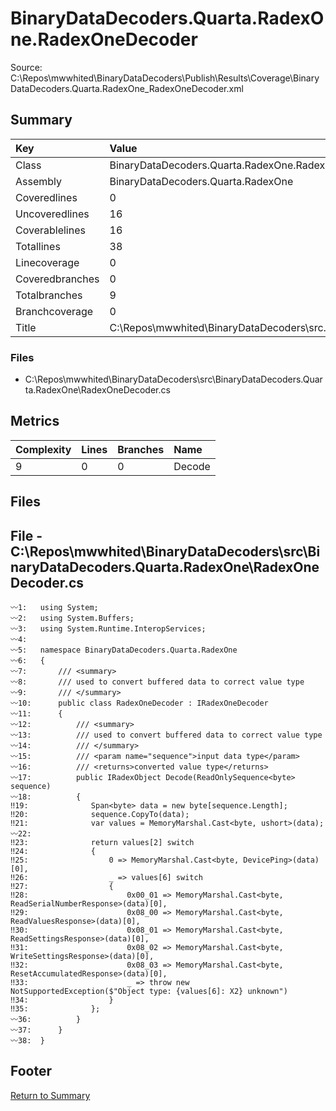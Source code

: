 ﻿
# BinaryDataDecoders.Quarta.RadexOne.RadexOneDecoder
Source: C:\Repos\mwwhited\BinaryDataDecoders\Publish\Results\Coverage\BinaryDataDecoders.Quarta.RadexOne_RadexOneDecoder.xml

## Summary

| Key                  | Value                                                            |
| :------------------- | :--------------------------------------------------------------- |
| Class                | BinaryDataDecoders.Quarta.RadexOne.RadexOneDecoder           | 
| Assembly             | BinaryDataDecoders.Quarta.RadexOne                           | 
| Coveredlines         | 0                                                            | 
| Uncoveredlines       | 16                                                           | 
| Coverablelines       | 16                                                           | 
| Totallines           | 38                                                           | 
| Linecoverage         | 0                                                            | 
| Coveredbranches      | 0                                                            | 
| Totalbranches        | 9                                                            | 
| Branchcoverage       | 0                                                            | 
| Title                | C:\Repos\mwwhited\BinaryDataDecoders\src\..\src\BinaryDataDe | 

### Files
 * C:\Repos\mwwhited\BinaryDataDecoders\src\BinaryDataDecoders.Quarta.RadexOne\RadexOneDecoder.cs

## Metrics

| Complexity | Lines | Branches | Name                                          |
| :--------- | :---- | :------- | :-------------------------------------------- |
| 9          | 0     | 0        | Decode | 
## Files

## File - C:\Repos\mwwhited\BinaryDataDecoders\src\BinaryDataDecoders.Quarta.RadexOne\RadexOneDecoder.cs

```CSharp
〰1:   using System;
〰2:   using System.Buffers;
〰3:   using System.Runtime.InteropServices;
〰4:   
〰5:   namespace BinaryDataDecoders.Quarta.RadexOne
〰6:   {
〰7:       /// <summary>
〰8:       /// used to convert buffered data to correct value type
〰9:       /// </summary>
〰10:      public class RadexOneDecoder : IRadexOneDecoder
〰11:      {
〰12:          /// <summary>
〰13:          /// used to convert buffered data to correct value type
〰14:          /// </summary>
〰15:          /// <param name="sequence">input data type</param>
〰16:          /// <returns>converted value type</returns>
〰17:          public IRadexObject Decode(ReadOnlySequence<byte> sequence)
〰18:          {
‼19:              Span<byte> data = new byte[sequence.Length];
‼20:              sequence.CopyTo(data);
‼21:              var values = MemoryMarshal.Cast<byte, ushort>(data);
〰22:  
‼23:              return values[2] switch
‼24:              {
‼25:                  0 => MemoryMarshal.Cast<byte, DevicePing>(data)[0],
‼26:                  _ => values[6] switch
‼27:                  {
‼28:                      0x00_01 => MemoryMarshal.Cast<byte, ReadSerialNumberResponse>(data)[0],
‼29:                      0x08_00 => MemoryMarshal.Cast<byte, ReadValuesResponse>(data)[0],
‼30:                      0x08_01 => MemoryMarshal.Cast<byte, ReadSettingsResponse>(data)[0],
‼31:                      0x08_02 => MemoryMarshal.Cast<byte, WriteSettingsResponse>(data)[0],
‼32:                      0x08_03 => MemoryMarshal.Cast<byte, ResetAccumulatedResponse>(data)[0],
‼33:                      _ => throw new NotSupportedException($"Object type: {values[6]: X2} unknown")
‼34:                  }
‼35:              };
〰36:          }
〰37:      }
〰38:  }

```
## Footer 
[Return to Summary](Summary.md)

